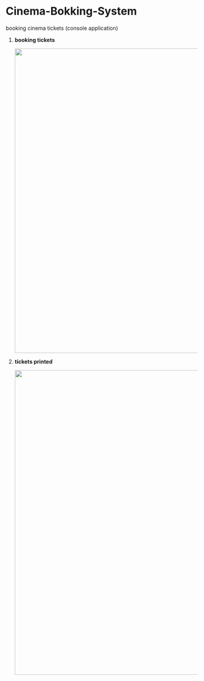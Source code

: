 # Cinema-Bokking-System
booking cinema tickets (console application)



1) <strong> booking tickets  </strong> 


   <img src = "https://user-images.githubusercontent.com/94145850/162758159-5cca0ecd-fc91-4f05-97ef-e8de74246269.png" width="1500" height="800"/>

2) <strong> tickets printed </strong>


   <img src = "https://user-images.githubusercontent.com/94145850/162757611-90401090-3cfd-44c3-92a3-81ac0bfe8599.png" width="1500" height="800"/>
